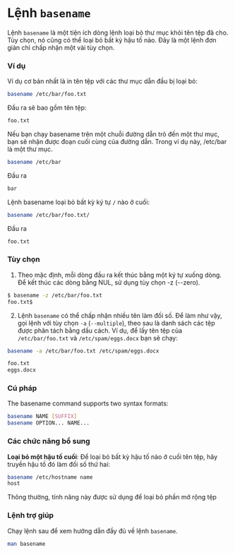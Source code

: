 
# Lệnh `basename`

Lệnh `basename` là một tiện ích dòng lệnh loại bỏ thư mục khỏi tên tệp đã cho. Tùy chọn, nó cũng có thể loại bỏ bất kỳ hậu tố nào. Đây là một lệnh đơn giản chỉ chấp nhận một vài tùy chọn.

### Ví dụ

Ví dụ cơ bản nhất là in tên tệp với các thư mục dẫn đầu bị loại bỏ:

```bash
basename /etc/bar/foo.txt
```

Đầu ra sẽ bao gồm tên tệp:

```bash
foo.txt
```

Nếu bạn chạy basename trên một chuỗi đường dẫn trỏ đến một thư mục, bạn sẽ nhận được đoạn cuối cùng của đường dẫn. Trong ví dụ này, /etc/bar là một thư mục.

```bash
basename /etc/bar
```

Đầu ra

```bash
bar
```

Lệnh basename loại bỏ bất kỳ ký tự `/` nào ở cuối:

```bash
basename /etc/bar/foo.txt/
```

Đầu ra

```bash
foo.txt
```

### Tùy chọn

1. Theo mặc định, mỗi dòng đầu ra kết thúc bằng một ký tự xuống dòng. Để kết thúc các dòng bằng NUL, sử dụng tùy chọn -z (--zero).

```bash
$ basename -z /etc/bar/foo.txt
foo.txt$
```

2. Lệnh `basename` có thể chấp nhận nhiều tên làm đối số. Để làm như vậy, gọi lệnh với tùy chọn `-a` (`--multiple`), theo sau là danh sách các tệp được phân tách bằng dấu cách. Ví dụ, để lấy tên tệp của `/etc/bar/foo.txt` và `/etc/spam/eggs.docx` bạn sẽ chạy:

```bash
basename -a /etc/bar/foo.txt /etc/spam/eggs.docx
```

```bash
foo.txt
eggs.docx
```

### Cú pháp

The basename command supports two syntax formats:

```bash
basename NAME [SUFFIX]
basename OPTION... NAME...
```

### Các chức năng bổ sung

**Loại bỏ một hậu tố cuối**: Để loại bỏ bất kỳ hậu tố nào ở cuối tên tệp, hãy truyền hậu tố đó làm đối số thứ hai:

```bash
basename /etc/hostname name
host
```

Thông thường, tính năng này được sử dụng để loại bỏ phần mở rộng tệp

### Lệnh trợ giúp

Chạy lệnh sau để xem hướng dẫn đầy đủ về lệnh `basename`.

```bash
man basename
```
